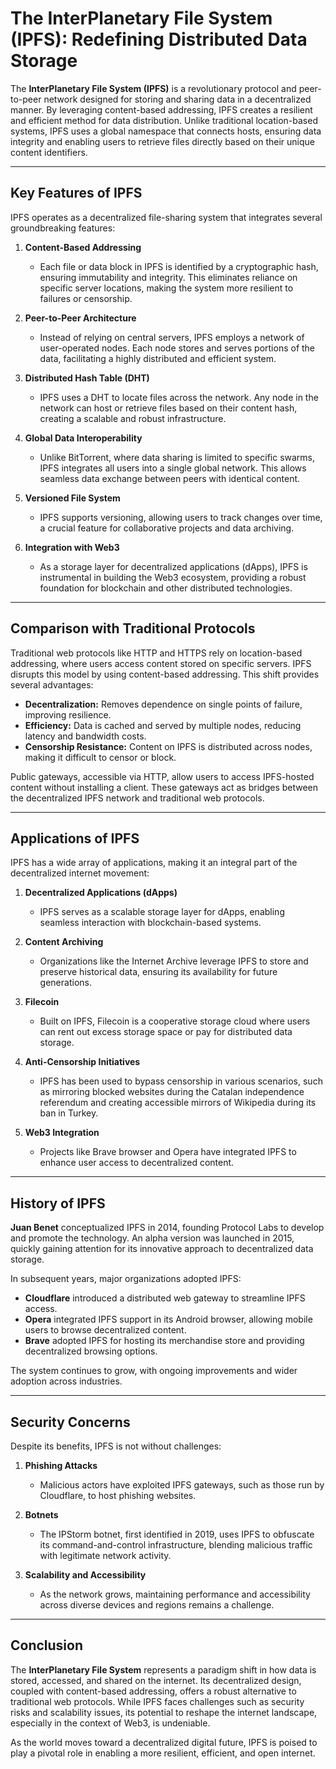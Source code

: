 # The InterPlanetary File System (IPFS): Redefining Distributed Data Storage  

The **InterPlanetary File System (IPFS)** is a revolutionary protocol and peer-to-peer network designed for storing and sharing data in a decentralized manner. By leveraging content-based addressing, IPFS creates a resilient and efficient method for data distribution. Unlike traditional location-based systems, IPFS uses a global namespace that connects hosts, ensuring data integrity and enabling users to retrieve files directly based on their unique content identifiers.  

---

## Key Features of IPFS  

IPFS operates as a decentralized file-sharing system that integrates several groundbreaking features:  

1. **Content-Based Addressing**  
   - Each file or data block in IPFS is identified by a cryptographic hash, ensuring immutability and integrity. This eliminates reliance on specific server locations, making the system more resilient to failures or censorship.  

2. **Peer-to-Peer Architecture**  
   - Instead of relying on central servers, IPFS employs a network of user-operated nodes. Each node stores and serves portions of the data, facilitating a highly distributed and efficient system.  

3. **Distributed Hash Table (DHT)**  
   - IPFS uses a DHT to locate files across the network. Any node in the network can host or retrieve files based on their content hash, creating a scalable and robust infrastructure.  

4. **Global Data Interoperability**  
   - Unlike BitTorrent, where data sharing is limited to specific swarms, IPFS integrates all users into a single global network. This allows seamless data exchange between peers with identical content.  

5. **Versioned File System**  
   - IPFS supports versioning, allowing users to track changes over time, a crucial feature for collaborative projects and data archiving.  

6. **Integration with Web3**  
   - As a storage layer for decentralized applications (dApps), IPFS is instrumental in building the Web3 ecosystem, providing a robust foundation for blockchain and other distributed technologies.  

---

## Comparison with Traditional Protocols  

Traditional web protocols like HTTP and HTTPS rely on location-based addressing, where users access content stored on specific servers. IPFS disrupts this model by using content-based addressing. This shift provides several advantages:  

- **Decentralization:** Removes dependence on single points of failure, improving resilience.  
- **Efficiency:** Data is cached and served by multiple nodes, reducing latency and bandwidth costs.  
- **Censorship Resistance:** Content on IPFS is distributed across nodes, making it difficult to censor or block.  

Public gateways, accessible via HTTP, allow users to access IPFS-hosted content without installing a client. These gateways act as bridges between the decentralized IPFS network and traditional web protocols.  

---

## Applications of IPFS  

IPFS has a wide array of applications, making it an integral part of the decentralized internet movement:  

1. **Decentralized Applications (dApps)**  
   - IPFS serves as a scalable storage layer for dApps, enabling seamless interaction with blockchain-based systems.  

2. **Content Archiving**  
   - Organizations like the Internet Archive leverage IPFS to store and preserve historical data, ensuring its availability for future generations.  

3. **Filecoin**  
   - Built on IPFS, Filecoin is a cooperative storage cloud where users can rent out excess storage space or pay for distributed data storage.  

4. **Anti-Censorship Initiatives**  
   - IPFS has been used to bypass censorship in various scenarios, such as mirroring blocked websites during the Catalan independence referendum and creating accessible mirrors of Wikipedia during its ban in Turkey.  

5. **Web3 Integration**  
   - Projects like Brave browser and Opera have integrated IPFS to enhance user access to decentralized content.  

---

## History of IPFS  

**Juan Benet** conceptualized IPFS in 2014, founding Protocol Labs to develop and promote the technology. An alpha version was launched in 2015, quickly gaining attention for its innovative approach to decentralized data storage.  

In subsequent years, major organizations adopted IPFS:  
- **Cloudflare** introduced a distributed web gateway to streamline IPFS access.  
- **Opera** integrated IPFS support in its Android browser, allowing mobile users to browse decentralized content.  
- **Brave** adopted IPFS for hosting its merchandise store and providing decentralized browsing options.  

The system continues to grow, with ongoing improvements and wider adoption across industries.  

---

## Security Concerns  

Despite its benefits, IPFS is not without challenges:  

1. **Phishing Attacks**  
   - Malicious actors have exploited IPFS gateways, such as those run by Cloudflare, to host phishing websites.  

2. **Botnets**  
   - The IPStorm botnet, first identified in 2019, uses IPFS to obfuscate its command-and-control infrastructure, blending malicious traffic with legitimate network activity.  

3. **Scalability and Accessibility**  
   - As the network grows, maintaining performance and accessibility across diverse devices and regions remains a challenge.  

---

## Conclusion  

The **InterPlanetary File System** represents a paradigm shift in how data is stored, accessed, and shared on the internet. Its decentralized design, coupled with content-based addressing, offers a robust alternative to traditional web protocols. While IPFS faces challenges such as security risks and scalability issues, its potential to reshape the internet landscape, especially in the context of Web3, is undeniable.  

As the world moves toward a decentralized digital future, IPFS is poised to play a pivotal role in enabling a more resilient, efficient, and open internet.  
